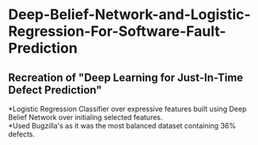 # Deep-Belief-Network-and-Logistic-Regression-For-Software-Fault-Prediction
## Recreation of "Deep Learning for Just-In-Time Defect Prediction"

*Logistic Regression Classifier over expressive features built using Deep Belief Network over initialing selected features.  
*Used Bugzilla's as it was the most balanced dataset containing 36% defects.
